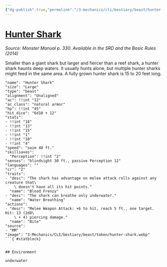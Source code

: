 ```yaml
---
{"dg-publish":true,"permalink":"/3-mechanics/cli/bestiary/beast/hunter-shark/","tags":["ttrpg-cli/compendium/src/5e/mm","ttrpg-cli/monster/cr/2","ttrpg-cli/monster/environment/underwater","ttrpg-cli/monster/size/large","ttrpg-cli/monster/type/beast"],"noteIcon":""}
---
```


# [Hunter Shark](3-Mechanics\CLI\bestiary\beast/hunter-shark.md)
*Source: Monster Manual p. 330. Available in the <span title='Systems Reference Document (5.1)'>SRD</span> and the Basic Rules (2014)*  

Smaller than a giant shark but larger and fiercer than a reef shark, a hunter shark haunts deep waters. It usually hunts alone, but multiple hunter sharks might feed in the same area. A fully grown hunter shark is 15 to 20 feet long.

```statblock
"name": "Hunter Shark"
"size": "Large"
"type": "beast"
"alignment": "Unaligned"
"ac": !!int "12"
"ac_class": "natural armor"
"hp": !!int "45"
"hit_dice": "6d10 + 12"
"stats":
- !!int "18"
- !!int "13"
- !!int "15"
- !!int "1"
- !!int "10"
- !!int "4"
"speed": "swim 40 ft."
"skillsaves":
  "Perception": !!int "2"
"senses": "blindsight 30 ft., passive Perception 12"
"languages": ""
"cr": "2"
"traits":
- "desc": "The shark has advantage on melee attack rolls against any creature that\
    \ doesn't have all its hit points."
  "name": "Blood Frenzy"
- "desc": "The shark can breathe only underwater."
  "name": "Water Breathing"
"actions":
- "desc": "Melee Weapon Attack: +6 to hit, reach 5 ft., one target. Hit: 13 (2d8\
    \ + 4) piercing damage."
  "name": "Bite"
"source":
- "MM"
"image": "3-Mechanics/CLI/bestiary/beast/token/hunter-shark.webp"
```{ #statblock}


## Environment

underwater
